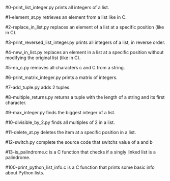 #0-print_list_integer.py prints all integers of a list.

#1-element_at.py retrieves an element from a list like in C.

#2-replace_in_list.py replaces an element of a list at a specific position (like in C).

#3-print_reversed_list_integer.py prints all integers of a list, in reverse order.

#4-new_in_list.py replaces an element in a list at a specific position without modifying the original list (like in C).

#5-no_c.py removes all characters c and C from a string.

#6-print_matrix_integer.py prints a matrix of integers.

#7-add_tuple.py adds 2 tuples.

#8-multiple_returns.py returns a tuple with the length of a string and its first character.

#9-max_integer.py finds the biggest integer of a list.

#10-divisible_by_2.py finds all multiples of 2 in a list.

#11-delete_at.py deletes the item at a specific position in a list.

#12-switch.py complete the source code that switchs value of a and b

#13-is_palindrome.c is a C function that checks if a singly linked list is a palindrome.

#100-print_python_list_info.c is a C function that prints some basic info about Python lists.
